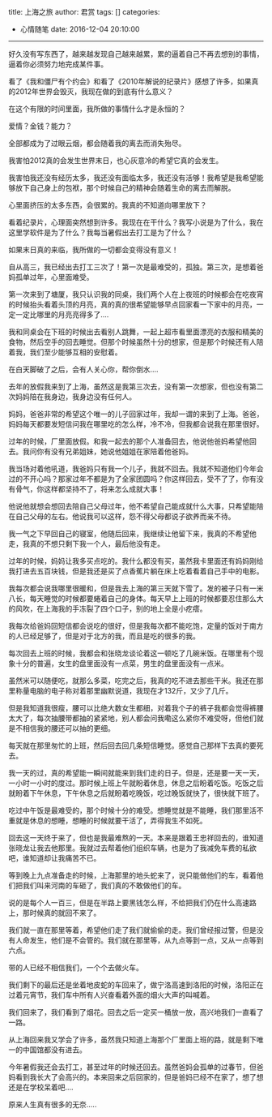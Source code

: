title: 上海之旅
author: 君赏
tags: []
categories:
  - 心情随笔
date: 2016-12-04 20:10:00
---
好久没有写东西了，越来越发现自己越来越累，累的逼着自己不再去想别的事情，逼着你必须努力地完成某件事。

看了《我和僵尸有个约会》和看了《2010年解说的纪录片》感想了许多，如果真的2012年世界会毁灭，我现在做的到底有什么意义？

在这个有限的时间里面，我所做的事情什么才是永恒的？

爱情？金钱？能力？

全部都成为了过眼云烟，都会随着我的离去而消失殆尽。

我害怕2012真的会发生世界末日，也心灰意冷的希望它真的会发生。

我害怕我还没有经历太多，我还没有面临太多，我还没有活够！我希望是我希望能够放下自己身上的包袱，那个时候自己的精神会随着生命的离去而解脱。

心里面挤压的太多东西，会很累的。我真的不知道向哪里放下？

看着纪录片，心理面突然想到许多。我现在在干什么？我写小说是为了什么，我在这里学软件是为了什么？我每当暑假出去打工是为了什么？

如果末日真的来临，我所做的一切都会变得没有意义！

自从高三，我已经出去打工三次了！第一次是最难受的，孤独。第三次，是想着爸妈孤单过年，心里面难受。

第一次来到了塘厦，我只认识我的同桌，我们两个人在上夜班的时候都会在吃夜宵的时候抬头看着头顶的月亮，真的真的很希望能够早点回家看一下家中的月亮，一定一定比哪里的月亮亮得多了....

我和同桌会在下班的时候出去看别人跳舞，一起上超市看里面漂亮的衣服和精美的食物，然后空手的回去睡觉。但那个时候虽然十分的想家，但是那个时候还有人陪着我，我们至少能够互相的安慰着。

在白天脚破了之后，会有人关心你，帮你倒水....

去年的放假我来到了上海，虽然这是我第三次去，没有第一次想家，但也没有第二次妈妈陪在我身边，我身边没有任何人。

妈妈，爸爸非常的希望这个唯一的儿子回家过年，我却一谓的来到了上海。爸爸，妈妈每天都要发短信问我在哪里吃的怎么样，冷不冷，但我都会说我在那里很好。

过年的时候，厂里面放假。和我一起去的那个人准备回去，他说他爸妈希望他回去。我问你有没有兄弟姐妹，她说他姐姐在家陪着他爸妈。

我当场对着他吼道，我爸妈只有我一个儿子，我就不回去。我就不知道他们今年会过的不开心吗？那家过年不都是为了全家团圆吗？你这样回去，受不了了，你有没有骨气，你这样都坚持不了，将来怎么成就大事！

他说他就想会想回去陪自己父母过年，他不希望自己能成就什么大事，只希望能陪在自己父母的左右。他说我可以这样，怨不得父母都说子欲养而亲不待。

我一气之下早回自己的寝室，他随后回来，我继续让他留下来，我真的不希望他走，我真的不想只剩下我一个人，最后他没有走。

过年的时候，妈妈让我多买点吃的。我什么都没有买，虽然我卡里面还有妈妈刚给我打进去五百块钱，但是我还是买了点香蕉片躺在床上吃着看着自己手中的电影。

我每次都会说我哪里很暖和，但是我去上海的第三天就下雪了。发的被子只有一米八长，每天睡觉的时候都要蜷着自己的身体。每天早上上班的时候都要忍住那么大的风吹，在上海我的手冻裂了四个口子，别的地上全是小疙瘩。

我每次给爸妈回短信都会说吃的很好，但是我每次都不能吃饱，定量的饭对于南方的人已经足够了，但是对于北方的我，而且是吃的很多的我。

每次回去上班的时候，我都会和张晓龙谈论着这一顿吃了几碗米饭。在哪里有个现象十分的普遍，女生的盘里面没有一点菜，男生的盘里面没有一点米。

虽然米可以随便吃，就那么多菜，吃完之后，我真的吃不进去那些干米。我还在那里称量电脑的电子称对着那里幽默说道，我现在才132斤，又少了几斤。

但是我知道我很瘦，腰可以比绝大数女生都细，对着我个子的裤子我都会觉得裤腰太大了，每次抽腰带都抽的紧紧地，别人都会问我嘞这么紧你不难受呀，但他们就是不相信我的腰还可以抽的更细。

每天就在那里匆忙的上班，然后回去回几条短信睡觉。感觉自己那样下去真的要死去。

我一天的过，真的希望能一瞬间就能来到我们走的日子。但是，还是要一天一天，一小时一小时的度过。那时候上班上午就盼着休息，休息之后盼着吃饭。吃饭之后就盼着下午休息，下午休息之后就盼着吃晚饭，吃过晚饭就快了，很快就下班了。

吃过中午饭是最难受的，那个时候十分的难受。想睡觉就是不能睡，我们那里活不重就是休息的想睡，想睡的时候就要干活了，弄得我生不如死。

回去这一天终于来了，但也是我最难熬的一天。本来是跟着王忠祥回去的，谁知道张晓龙让我去他那里。我就过去帮着他们组织车辆，也是为了我减免车费的私欲吧，谁知道却让我痛苦不已。

等到晚上九点准备走的时候，上海那里的地头蛇来了，说只能做他们的车，看着他们把我们叫来河南的车砸了，我们真的不敢做他们的车。

说的是每个人一百三，但是在半路上要黑钱怎么样，不给把我们仍在什么高速路上，那时候真的就回不来了。

我们就一直在那里等着，希望他们走了我们就偷偷的走。我们曾经报过警，但是没有人命发生，他们是不会管的。我们就在那里等，从九点等到一点，又从一点等到六点。

带的人已经不相信我们，一个个去做火车。

我们剩下的最后还是坐着地皮蛇的车回来了，做宁洛高速到洛阳的时候，洛阳正在过着元宵节，我们车中所有人兴奋看着外面的烟火大声的叫喊着。

我们回来了，我们看到了烟花。回去之后一定买一桶放一放，高兴地我们一直看了一路。

从上海回来我又学会了许多，虽然我只知道上海那个厂里面上班的路，就是剩下唯一的中国馆都没有进去。

今年暑假我还会去打工，甚至过年的时候还回去。虽然爸妈会孤单的过春节，但爸妈看到我长大了会高兴的。本来回来之后回家的，但是爸妈已经不在家了，想了想还是在学校呆着吧....

原来人生真有很多的无奈.....